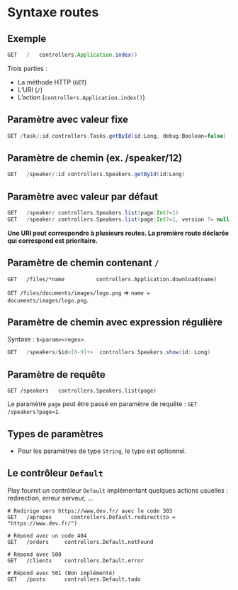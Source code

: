 # Syntaxe routes

## Exemple

```scala
GET   /   controllers.Application.index()
```

Trois parties :
* La méthode HTTP (`GET`)
* L’URI (`/`)
* L’action (`controllers.Application.index()`)

## Paramètre avec valeur fixe

```scala
GET /task/:id controllers.Tasks.getById(id:Long, debug:Boolean=false)
```

## Paramètre de chemin (ex. /speaker/12)

```scala
GET   /speaker/:id controllers.Speakers.getById(id:Long)
```


## Paramètre avec valeur par défaut

```scala
GET   /speaker/ controllers.Speakers.list(page:Int?=1)
GET   /speaker/ controllers.Speakers.list(page:Int?=1, version ?= null)
```

**Une URI peut correspondre à plusieurs routes. La première route déclarée qui correspond est prioritaire.**

## Paramètre de chemin contenant `/`

```
GET   /files/*name          controllers.Application.download(name)
```

`GET /files/documents/images/logo.png` => `name = documents/images/logo.png`.

## Paramètre de chemin avec expression régulière

Syntaxe : `$<param><regex>`.

```scala
GET   /speakers/$id<[0-9]+>  controllers.Speakers.show(id: Long)
```

## Paramètre de requête

```
GET /speakers   controllers.Speakers.list(page)
```

Le paramètre `page` peut être passé en paramètre de requête : `GET /speakers?page=1`.

## Types de paramètres

* Pour les paramètres de type `String`, le type est optionnel.

## Le contrôleur `Default`

Play fournit un contrôleur `Default` implémentant quelques actions usuelles : redirection, erreur serveur, ...


```
# Redirige vers https://www.dev.fr/ avec le code 303
GET   /apropos      controllers.Default.redirect(to = "https://www.dev.fr/")

# Répond avec un code 404
GET   /orders     controllers.Default.notFound

# Répond avec 500
GET   /clients    controllers.Default.error

# Répond avec 501 (Non implémenté)
GET   /posts      controllers.Default.todo
```
